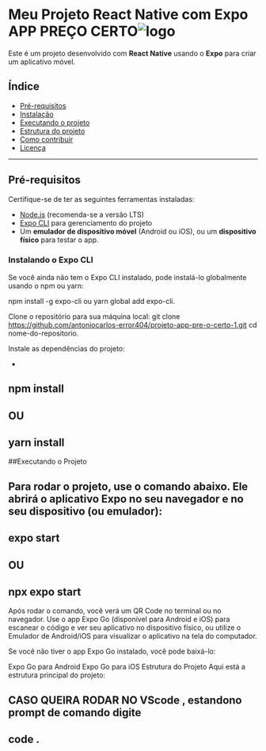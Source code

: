 # Meu Projeto React Native com Expo APP PREÇO CERTO![logo](https://github.com/user-attachments/assets/4d345027-bb2c-41a6-92a1-dd99d52156b6)


Este é um projeto desenvolvido com **React Native** usando o **Expo** para criar um aplicativo móvel.

## Índice

- [Pré-requisitos](#pré-requisitos)
- [Instalação](#instalação)
- [Executando o projeto](#executando-o-projeto)
- [Estrutura do projeto](#estrutura-do-projeto)
- [Como contribuir](#como-contribuir)
- [Licença](#licença)


---

## Pré-requisitos

Certifique-se de ter as seguintes ferramentas instaladas:

- [Node.js](https://nodejs.org/en/) (recomenda-se a versão LTS)
- [Expo CLI](https://docs.expo.dev/get-started/installation/) para gerenciamento do projeto
- Um **emulador de dispositivo móvel** (Android ou iOS), ou um **dispositivo físico** para testar o app.

### Instalando o Expo CLI

Se você ainda não tem o Expo CLI instalado, pode instalá-lo globalmente usando o npm ou yarn:


npm install -g expo-cli
ou
yarn global add expo-cli.

Clone o repositório para sua máquina local:
git clone https://github.com/antoniocarlos-error404/projeto-app-pre-o-certo-1.git
cd nome-do-repositorio.

Instale as dependências do projeto:

 -
 npm install
 -
  OU
 - 
 yarn install
 -
  
##Executando o Projeto

Para rodar o projeto, use o comando abaixo. Ele abrirá o aplicativo Expo no seu navegador e no seu dispositivo (ou emulador):
 -
 expo start
 -
 OU
  - 
  npx expo start
  -
  
Após rodar o comando, você verá um QR Code no terminal ou no navegador. Use o app Expo Go (disponível para Android e iOS) para escanear o código e ver seu aplicativo no dispositivo físico, ou utilize o Emulador de Android/iOS para visualizar o aplicativo na tela do computador.

Se você não tiver o app Expo Go instalado, você pode baixá-lo:

Expo Go para Android
Expo Go para iOS
Estrutura do Projeto
Aqui está a estrutura principal do projeto:

CASO QUEIRA RODAR NO VScode , estandono prompt de comando digite
-
code .
-
